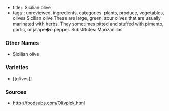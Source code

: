 - title:: Sicilian olive
- tags:: unreviewed, ingredients, categories, plants, produce, vegetables, olives
Sicilian olive These are large, green, sour olives that are usually marinated with herbs. They sometimes pitted and stuffed with pimento, garlic, or jalape�o pepper. Substitutes: Manzanillas

### Other Names

* Sicilian olive

### Varieties

* [[olives]]

### Sources
* http://foodsubs.com/Olivpick.html
